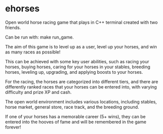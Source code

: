 # ehorses
Open world horse racing game that plays in C++ terminal created with two friends. 

Can be run with: make run_game.

The aim of this game is to level up as a user, level up your horses, and win as many races as possible!

This can be achieved with some key user abilities, such as racing your horses, buying horses, caring for your horses in your stables, breeding horses, leveling up, upgrading, and applying boosts to your horses.

For the racing, the horses are categorized into different tiers, and there are differently ranked races that your horses can be entered into, with varying difficulty and prize XP and cash.

The open world environment includes various locations, including stables, horse market, general store, race track, and the breeding ground.

If one of your horses has a memorable career (5+ wins), they can be entered into the hooves of fame and will be remembered in the game forever!
